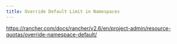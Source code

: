 ```yaml
---
title: Override Default Limit in Namespaces
---
```


https://rancher.com/docs/rancher/v2.6/en/project-admin/resource-quotas/override-namespace-default/